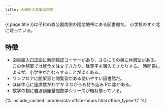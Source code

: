 ```yaml
---
title: 大田区大森東図書館
---
```


{{ page.title }}は平和の森公園南側の団地地帯にある図書館だ。
小学校のすぐ北に建っている。

## 特徴

* 図書館入口正面に新聞雑誌コーナーがあり、さらにその奥に休憩室がある。
  この休憩室では軽食を注文できたり、駄菓子を購入できたりする。
  時間帯によるが、小学生がたむろすることがよくある。
* ワンフロアに開架室と閲覧室がある使いやすい図書館だ。
* ほぼ中心に座席数がわずか 3 ながらも持ち込み PC 席がある。
* 数学の棚に岩波講座基礎数学シリーズが概ね揃っている。

{% include_cached libraries/ota-office-hours.html office_type='C' %}
